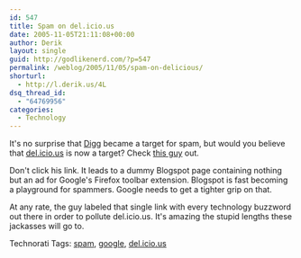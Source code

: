```yaml
---
id: 547
title: Spam on del.icio.us
date: 2005-11-05T21:11:08+00:00
author: Derik
layout: single
guid: http://godlikenerd.com/?p=547
permalink: /weblog/2005/11/05/spam-on-delicious/
shorturl:
  - http://l.derik.us/4L
dsq_thread_id:
  - "64769956"
categories:
  - Technology
---
```

It's no surprise that [Digg](http://digg.com) became a target for spam, but would you believe that [del.icio.us](http://del.icio.us) is now a target? Check [this guy](http://del.icio.us/webiest) out.

Don't click his link. It leads to a dummy Blogspot page containing nothing but an ad for Google's Firefox toolbar extension. Blogspot is fast becoming a playground for spammers. Google needs to get a tighter grip on that.

At any rate, the guy labeled that single link with every technology buzzword out there in order to pollute del.icio.us. It's amazing the stupid lengths these jackasses will go to.

<!-- Technorati Tags Start -->

Technorati Tags: <a href="http://technorati.com/tag/spam" rel="tag">spam</a>, <a href="http://technorati.com/tag/google" rel="tag">google</a>, <a href="http://technorati.com/tag/del.icio.us" rel="tag">del.icio.us</a> 

<!-- Technorati Tags End -->
